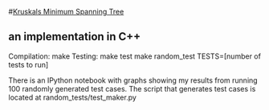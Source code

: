 #[Kruskals Minimum Spanning Tree](https://en.wikipedia.org/wiki/Kruskal%27s_algorithm)
## an implementation in C++

Compilation:
make
Testing:
make test
make random\_test TESTS=[number of tests to run]

There is an IPython notebook with graphs showing my results from running
100 randomly generated test cases. The script that generates test cases
is located at random\_tests/test\_maker.py
